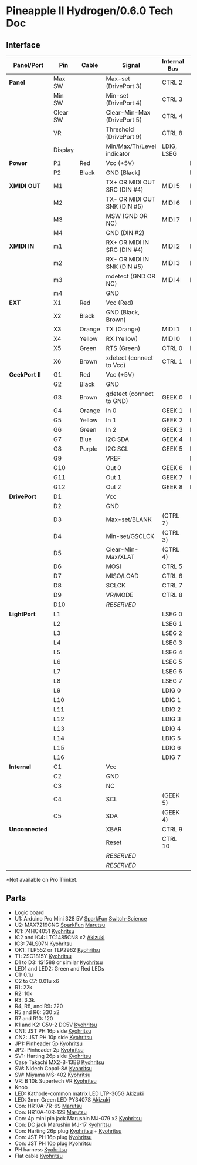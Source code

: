 # Pineapple II Hydrogen/0.6.0 Tech Doc

## Interface

| Panel/Port      | Pin      | Cable  | Signal                       | Internal Bus  | BackPort     | Pro Mini Pin |
| --------------- | -------- | ------ | ---------------------------- | ------------- | ------------ | ------------ |
| **Panel**       | Max SW   |        | Max-set (DrivePort 3)        | CTRL 2        |              | D3~INT       |
|                 | Min SW   |        | Min-set (DrivePort 4)        | CTRL 3        |              | D5~          |
|                 | Clear SW |        | Clear-Min-Max (DrivePort 5)  | CTRL 4        |              | A1           |
|                 | VR       |        | Threshold (DrivePort 9)      | CTRL 8        |              | A0           |
|                 | Display  |        | Min/Max/Th/Level indicator   | LDIG, LSEG    |              |              |
| **Power**       | P1       | Red    | Vcc (+5V)                    |               | B1           |              |
|                 | P2       | Black  | GND [Black]                  |               | B[2,4,..,10] |              |
| **XMIDI OUT**   | M1       |        | TX+ OR MIDI OUT SRC (DIN #4) | MIDI 5        | B22          |              |
|                 | M2       |        | TX- OR MIDI OUT SNK (DIN #5) | MIDI 6        | B24          |              |
|                 | M3       |        | MSW (GND OR NC)              | MIDI 7        | B26          |              |
|                 | M4       |        | GND (DIN #2)                 |               |              |              |
| **XMIDI IN**    | m1       |        | RX+ OR MIDI IN SRC (DIN #4)  | MIDI 2        | B16          |              |
|                 | m2       |        | RX- OR MIDI IN SNK (DIN #5)  | MIDI 3        | B18          |              |
|                 | m3       |        | mdetect (GND OR NC)          | MIDI 4        | B20          | D4           |
|                 | m4       |        | GND                          |               |              |              |
| **EXT**         | X1       | Red    | Vcc (Red)                    |               |              |              |
|                 | X2       | Black  | GND (Black, Brown)           |               |              |              |
|                 | X3       | Orange | TX (Orange)                  | MIDI 1        | B14          | D1/TX        |
|                 | X4       | Yellow | RX (Yellow)                  | MIDI 0        | B12          | D0/RX        |
|                 | X5       | Green  | RTS (Green)                  | CTRL 0        | B23          | DTR          |
|                 | X6       | Brown  | xdetect (connect to Vcc)     | CTRL 1        | B25          |              |
| **GeekPort II** | G1       | Red    | Vcc (+5V)                    |               |              |              |
|                 | G2       | Black  | GND                          |               |              |              |
|                 | G3       | Brown  | gdetect (connect to GND)     | GEEK 0        | B3           | A6           |
|                 | G4       | Orange | In 0                         | GEEK 1        | B5           | A7           |
|                 | G5       | Yellow | In 1                         | GEEK 2        | B7           | A2           |
|                 | G6       | Green  | In 2                         | GEEK 3        | B9           | A3           |
|                 | G7       | Blue   | I2C SDA                      | GEEK 4        | B11          | A4/SDA       |
|                 | G8       | Purple | I2C SCL                      | GEEK 5        | B13          | A5/SCL       |
|                 | G9       |        | VREF                         |               | B15          |              |
|                 | G10      |        | Out 0                        | GEEK 6        | B17          | D6~          |
|                 | G11      |        | Out 1                        | GEEK 7        | B19          | D9~          |
|                 | G12      |        | Out 2                        | GEEK 8        | B21          | D10~         |
| **DrivePort**   | D1       |        | Vcc                          |               |              |              |
|                 | D2       |        | GND                          |               |              |              |
|                 | D3       |        | Max-set/BLANK                | (CTRL 2)      |              | (D3~INT)     |
|                 | D4       |        | Min-set/GSCLCK               | (CTRL 3)      |              | (D5~)        |
|                 | D5       |        | Clear-Min-Max/XLAT           | (CTRL 4)      |              | (A1)         |
|                 | D6       |        | MOSI                         | CTRL 5        |              | D11~/MOSI    |
|                 | D7       |        | MISO/LOAD                    | CTRL 6        |              | D12/MISO     |
|                 | D8       |        | SCLCK                        | CTRL 7        |              | D13/SCLCK    |
|                 | D9       |        | VR/MODE                      | CTRL 8        |              | (A0)         |
|                 | D10      |        | _RESERVED_                   |               |              |              |
| **LightPort**   | L1       |        |                              | LSEG 0        |              |              |
|                 | L2       |        |                              | LSEG 1        |              |              |
|                 | L3       |        |                              | LSEG 2        |              |              |
|                 | L4       |        |                              | LSEG 3        |              |              |
|                 | L5       |        |                              | LSEG 4        |              |              |
|                 | L6       |        |                              | LSEG 5        |              |              |
|                 | L7       |        |                              | LSEG 6        |              |              |
|                 | L8       |        |                              | LSEG 7        |              |              |
|                 | L9       |        |                              | LDIG 0        |              |              |
|                 | L10      |        |                              | LDIG 1        |              |              |
|                 | L11      |        |                              | LDIG 2        |              |              |
|                 | L12      |        |                              | LDIG 3        |              |              |
|                 | L13      |        |                              | LDIG 4        |              |              |
|                 | L14      |        |                              | LDIG 5        |              |              |
|                 | L15      |        |                              | LDIG 6        |              |              |
|                 | L16      |        |                              | LDIG 7        |              |              |
| **Internal**    | C1       |        | Vcc                          |               |              |              |
|                 | C2       |        | GND                          |               |              |              |
|                 | C3       |        | NC                           |               |              |              |
|                 | C4       |        | SCL                          | (GEEK 5)      |              | (A5/SCL)     |
|                 | C5       |        | SDA                          | (GEEK 4)      |              | (A4/SDA)     |
| **Unconnected** |          |        | XBAR                         | CTRL 9        |              | D8           |
|                 |          |        | Reset                        | CTRL 10       |              | RST          |
|                 |          |        | _RESERVED_                   |               |              | D2~INT*      |
|                 |          |        | _RESERVED_                   |               |              | D7*          |

*Not available on Pro Trinket.


## Parts

* Logic board
* U1: Arduino Pro Mini 328 5V [SparkFun](https://www.sparkfun.com/products/11113) [Switch-Science](https://www.switch-science.com/catalog/946/)
* U2: MAX7219CNG [SparkFun](https://www.sparkfun.com/products/9622) [Marutsu](http://www.marutsu.co.jp/pc/i/60116/)
* IC1: 74HC4051 [Kyohritsu](http://eleshop.jp/shop/g/gT11593/)
* IC2 and IC4: LTC1485CN8 x2 [Akizuki](http://akizukidenshi.com/catalog/g/gI-01869/)
* IC3: 74LS07N [Kyohritsu](http://eleshop.jp/shop/g/gT11678/)
* OK1: TLP552 or TLP2962 [Kyohritsu](http://eleshop.jp/shop/g/g44R13L/)
* T1: 2SC1815Y [Kyohritsu](http://eleshop.jp/shop/g/gA4B135/)
* D1 to D3: 1S1588 or similar [Kyohritsu](http://eleshop.jp/shop/g/g1CS13I/)
* LED1 and LED2: Green and Red LEDs
* C1: 0.1u
* C2 to C7: 0.01u x6
* R1: 22k
* R2: 10k
* R3: 3.3k
* R4, R8, and R9: 220
* R5 and R6: 330 x2
* R7 and R10: 120
* K1 and K2: G5V-2 DC5V [Kyohritsu](http://eleshop.jp/shop/g/g41713R/)
* CN1: JST PH 16p side [Kyohritsu](http://eleshop.jp/shop/g/g61L15C/)
* CN2: JST PH 10p side [Kyohritsu](http://eleshop.jp/shop/g/g61L146/)
* JP1: Pinheader 5p [Kyohritsu](http://eleshop.jp/shop/g/gEAT417/)
* JP2: Pinheader 2p [Kyohritsu](http://eleshop.jp/shop/g/gEAT417/)
* SV1: Harting 26p side [Kyohritsu](http://eleshop.jp/shop/g/g4A114X/)
* Case Takachi MX2-8-13BB [Kyohritsu](http://eleshop.jp/shop/g/g82731D/)
* SW: Nidech Copal-8A [Kyohritsu](http://eleshop.jp/shop/g/gD1G362/)
* SW: Miyama MS-402 [Kyohritsu](http://eleshop.jp/shop/g/g41W131/)
* VR: B 10k Supertech VR [Kyohritsu](http://eleshop.jp/shop/g/g4BP13G/)
* Knob
* LED: Kathode-common matrix LED LTP-305G [Akizuki](http://akizukidenshi.com/catalog/g/gI-07441/)
* LED: 3mm Green LED PY3407S [Akizuki](http://akizukidenshi.com/catalog/g/gI-03461/)
* Con: HR10A-7R-6S [Marutsu](http://www.marutsu.co.jp/pc/i/37647/)
* Con: HR10A-10R-12S [Marutsu](http://www.marutsu.co.jp/pc/i/37640/)
* Con: 4p mini pin jack Marushin MJ-079 x2 [Kyohritsu](http://eleshop.jp/shop/g/g6AR144/)
* Con: DC jack Marushin MJ-17 [Kyohritsu](http://eleshop.jp/shop/g/g3CU147/)
* Con: Harting 26p plug [Kyohritsu](http://eleshop.jp/shop/g/gC32361/) + [Kyohritsu](http://eleshop.jp/shop/g/gC32368/)
* Con: JST PH 16p plug [Kyohritsu](http://eleshop.jp/shop/g/g61K14H/)
* Con: JST PH 10p plug [Kyohritsu](http://eleshop.jp/shop/g/g61K14B/) 
* PH harness [Kyohritsu](http://eleshop.jp/shop/g/gEAO313/)
* Flat cable [Kyohritsu](http://eleshop.jp/shop/g/gA5G149/)



